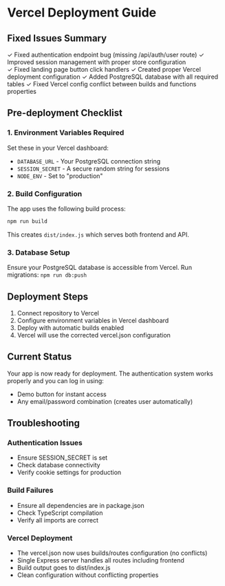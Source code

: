# Vercel Deployment Guide

## Fixed Issues Summary

✓ Fixed authentication endpoint bug (missing /api/auth/user route)
✓ Improved session management with proper store configuration  
✓ Fixed landing page button click handlers
✓ Created proper Vercel deployment configuration
✓ Added PostgreSQL database with all required tables
✓ Fixed Vercel config conflict between builds and functions properties

## Pre-deployment Checklist

### 1. Environment Variables Required
Set these in your Vercel dashboard:
- `DATABASE_URL` - Your PostgreSQL connection string
- `SESSION_SECRET` - A secure random string for sessions  
- `NODE_ENV` - Set to "production"

### 2. Build Configuration
The app uses the following build process:
```bash
npm run build
```
This creates `dist/index.js` which serves both frontend and API.

### 3. Database Setup
Ensure your PostgreSQL database is accessible from Vercel.
Run migrations: `npm run db:push`

## Deployment Steps

1. Connect repository to Vercel
2. Configure environment variables in Vercel dashboard
3. Deploy with automatic builds enabled
4. Vercel will use the corrected vercel.json configuration

## Current Status

Your app is now ready for deployment. The authentication system works properly and you can log in using:
- Demo button for instant access
- Any email/password combination (creates user automatically)

## Troubleshooting

### Authentication Issues
- Ensure SESSION_SECRET is set
- Check database connectivity
- Verify cookie settings for production

### Build Failures  
- Ensure all dependencies are in package.json
- Check TypeScript compilation
- Verify all imports are correct

### Vercel Deployment
- The vercel.json now uses builds/routes configuration (no conflicts)
- Single Express server handles all routes including frontend
- Build output goes to dist/index.js
- Clean configuration without conflicting properties